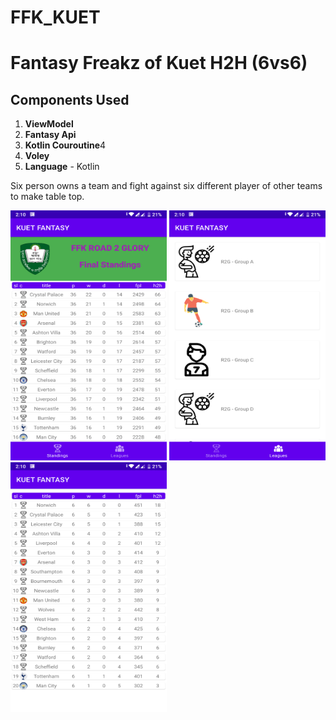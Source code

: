 # FFK_KUET
# Fantasy Freakz of Kuet H2H (6vs6)

## Components Used

1. **ViewModel** 
2. **Fantasy Api**
3. **Kotlin Couroutine**4
4. **Voley**
4. **Language** - Kotlin

Six person owns a team and fight against six different player of other teams to make table top.


<img src="app/src/main/res/drawable/Screenshot_20200716-141018.png" width="250" height="400" />
<img src="app/src/main/res/drawable/Screenshot_20200716-141025.png" width="250" height="400" />
<img src="app/src/main/res/drawable/Screenshot_20200716-141042.png" width="250" height="400" />

